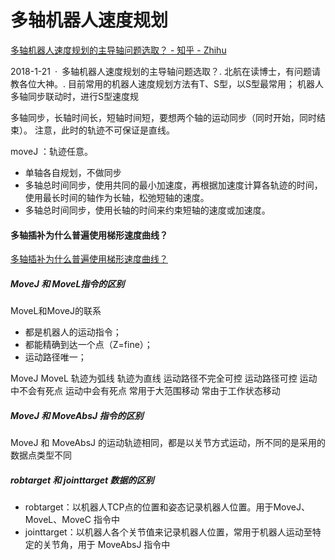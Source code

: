 # 多轴机器人速度规划
[多轴机器人速度规划的主导轴问题选取？ - 知乎 - Zhihu](https://www.zhihu.com/question/265733207)

2018-1-21 · 多轴机器人速度规划的主导轴问题选取？. 北航在读博士，有问题请教各位大神。. 目前常用的机器人速度规划方法有T、S型，以S型最常用； 机器人多轴同步联动时，进行S型速度规


多轴同步，长轴时间长，短轴时间短，要想两个轴的运动同步（同时开始，同时结束）。
注意，此时的轨迹不可保证是直线。

moveJ ：轨迹任意。
- 单轴各自规划，不做同步
- 多轴总时间同步，使用共同的最小加速度，再根据加速度计算各轨迹的时间，使用最长时间的轴作为长轴，松弛短轴的速度。
- 多轴总时间同步，使用长轴的时间来约束短轴的速度或加速度。

#### 多轴插补为什么普遍使用梯形速度曲线？
[多轴插补为什么普遍使用梯形速度曲线？](https://www.zhihu.com/question/47474538)


##### MoveJ 和 MoveL指令的区别

MoveL和MoveJ的联系
- 都是机器人的运动指令；
- 都能精确到达一个点（Z=fine）；
- 运动路径唯一；

MoveJ	MoveL
轨迹为弧线	轨迹为直线
运动路径不完全可控	运动路径可控
运动中不会有死点	运动中会有死点
常用于大范围移动	常由于工作状态移动

##### MoveJ 和 MoveAbsJ 指令的区别
MoveJ 和 MoveAbsJ 的运动轨迹相同，都是以关节方式运动，所不同的是采用的数据点类型不同

##### robtarget 和 jointtarget 数据的区别
- robtarget：以机器人TCP点的位置和姿态记录机器人位置。用于MoveJ、MoveL、MoveC 指令中
- jointtarget：以机器人各个关节值来记录机器人位置，常用于机器人运动至特定的关节角，用于 MoveAbsJ 指令中